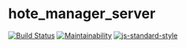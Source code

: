 # hote_manager_server
[![Build Status](https://travis-ci.org/softMaina/hote_manager_server.svg?branch=master)](https://travis-ci.org/softMaina/hote_manager_server)
[![Maintainability](https://api.codeclimate.com/v1/badges/bdd7f4513ae022a1b036/maintainability)](https://codeclimate.com/github/softMaina/hote_manager_server/maintainability)
[![js-standard-style](https://cdn.rawgit.com/standard/standard/master/badge.svg)](http://standardjs.com)
